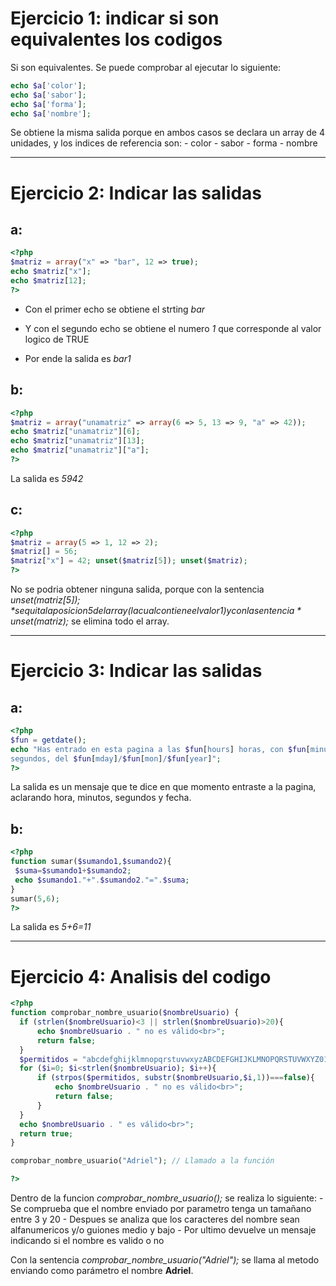 # Ejercicio 1: indicar si son equivalentes los codigos

  Si son equivalentes. Se puede comprobar al ejecutar lo siguiente:

```php
echo $a['color'];
echo $a['sabor'];
echo $a['forma'];
echo $a['nombre'];
```

  Se obtiene la misma salida porque en ambos casos se declara un array de 4 unidades, y los indices de referencia son:
    - color
    - sabor
    - forma
    - nombre

---

# Ejercicio 2: Indicar las salidas

## a:
```php
<?php
$matriz = array("x" => "bar", 12 => true);
echo $matriz["x"];
echo $matriz[12];
?>
```

  - Con el primer echo se obtiene el strting *bar*
  - Y con el segundo echo se obtiene el numero *1* que corresponde al valor logico de TRUE

  - Por ende la salida es *bar1*


## b:
```php
<?php
$matriz = array("unamatriz" => array(6 => 5, 13 => 9, "a" => 42));
echo $matriz["unamatriz"][6];
echo $matriz["unamatriz"][13];
echo $matriz["unamatriz"]["a"];
?>
```
  La salida es *5942*


## c:
```php
<?php
$matriz = array(5 => 1, 12 => 2);
$matriz[] = 56;
$matriz["x"] = 42; unset($matriz[5]); unset($matriz);
?> 
```
  No se podria obtener ninguna salida, porque con la sentencia *unset($matriz[5]);* se quita la posicion 5 del array (la cual contiene el valor 1) y con la sentencia *unset($matriz);* se elimina todo el array.

---

# Ejercicio 3: Indicar las salidas

## a:
```php
<?php
$fun = getdate();
echo "Has entrado en esta pagina a las $fun[hours] horas, con $fun[minutes] minutos y $fun[seconds]
segundos, del $fun[mday]/$fun[mon]/$fun[year]";
?>
```
  La salida es un mensaje que te dice en que momento entraste a la pagina, aclarando hora, minutos, segundos y fecha.


## b:
```php
<?php
function sumar($sumando1,$sumando2){
 $suma=$sumando1+$sumando2;
 echo $sumando1."+".$sumando2."=".$suma;
}
sumar(5,6);
?>
```
  La salida es *5+6=11*

---

# Ejercicio 4: Analisis del codigo

```php
<?php
function comprobar_nombre_usuario($nombreUsuario) {
  if (strlen($nombreUsuario)<3 || strlen($nombreUsuario)>20){
      echo $nombreUsuario . " no es válido<br>";
      return false;
  }
  $permitidos = "abcdefghijklmnopqrstuvwxyzABCDEFGHIJKLMNOPQRSTUVWXYZ0123456789-_";
  for ($i=0; $i<strlen($nombreUsuario); $i++){
      if (strpos($permitidos, substr($nombreUsuario,$i,1))===false){
          echo $nombreUsuario . " no es válido<br>";
          return false;
      }
  }
  echo $nombreUsuario . " es válido<br>";
  return true;
}

comprobar_nombre_usuario("Adriel"); // Llamado a la función

?>
```
  Dentro de la funcion *comprobar_nombre_usuario();* se realiza lo siguiente:
    - Se comprueba que el nombre enviado por parametro tenga un tamañano entre 3 y 20
    - Despues se analiza que los caracteres del nombre sean alfanumericos y/o guiones medio y bajo
    - Por ultimo devuelve un mensaje indicando si el nombre es valido o no

  Con la sentencia *comprobar_nombre_usuario("Adriel");* se llama al metodo enviando como parámetro el nombre **Adriel**.
